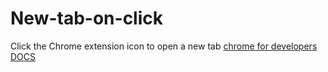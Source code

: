 # New-tab-on-click
Click the Chrome extension icon to open a new tab
[chrome for developers DOCS](https://developer.chrome.com/docs/extensions/reference/api/tabs?hl=ko#method-create)
